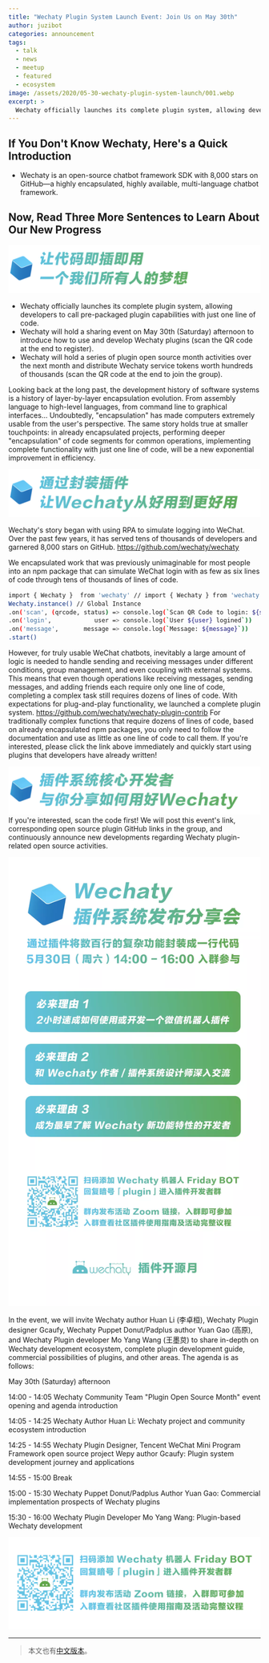 ```yaml
---
title: "Wechaty Plugin System Launch Event: Join Us on May 30th"
author: juzibot
categories: announcement
tags:
  - talk
  - news
  - meetup
  - featured
  - ecosystem
image: /assets/2020/05-30-wechaty-plugin-system-launch/001.webp
excerpt: >
  Wechaty officially launches its complete plugin system, allowing developers to call pre-packaged plugin capabilities with just one line of code. Join our May 30th event to learn more.
---
```


## If You Don't Know Wechaty, Here's a Quick Introduction

- Wechaty is an open-source chatbot framework SDK with 8,000 stars on GitHub—a highly encapsulated, highly available, multi-language chatbot framework.

## Now, Read Three More Sentences to Learn About Our New Progress

![002](/assets/2020/05-30-wechaty-plugin-system-launch/002.webp)

- Wechaty officially launches its complete plugin system, allowing developers to call pre-packaged plugin capabilities with just one line of code.
- Wechaty will hold a sharing event on May 30th (Saturday) afternoon to introduce how to use and develop Wechaty plugins (scan the QR code at the end to register).
- Wechaty will hold a series of plugin open source month activities over the next month and distribute Wechaty service tokens worth hundreds of thousands (scan the QR code at the end to join the group).

Looking back at the long past, the development history of software systems is a history of layer-by-layer encapsulation evolution.
From assembly language to high-level languages, from command line to graphical interfaces...
Undoubtedly, "encapsulation" has made computers extremely usable from the user's perspective.
The same story holds true at smaller touchpoints: in already encapsulated projects, performing deeper "encapsulation" of code segments for common operations, implementing complete functionality with just one line of code, will be a new exponential improvement in efficiency.

![003](/assets/2020/05-30-wechaty-plugin-system-launch/003.webp)

Wechaty's story began with using RPA to simulate logging into WeChat. Over the past few years, it has served tens of thousands of developers and garnered 8,000 stars on GitHub.
<https://github.com/wechaty/wechaty>

We encapsulated work that was previously unimaginable for most people into an npm package that can simulate WeChat login with as few as six lines of code through tens of thousands of lines of code.

```sh
import { Wechaty }  from 'wechaty' // import { Wechaty } from 'wechaty'
Wechaty.instance() // Global Instance
.on('scan', (qrcode, status) => console.log(`Scan QR Code to login: ${status}\nhttps://api.qrserver.com/v1/create-qr-code/?data=${encodeURIComponent(qrcode)}`))
.on('login',            user => console.log(`User ${user} logined`))
.on('message',       message => console.log(`Message: ${message}`))
.start()
```

However, for truly usable WeChat chatbots, inevitably a large amount of logic is needed to handle sending and receiving messages under different conditions, group management, and even coupling with external systems.
This means that even though operations like receiving messages, sending messages, and adding friends each require only one line of code, completing a complex task still requires dozens of lines of code.
With expectations for plug-and-play functionality, we launched a complete plugin system.
<https://github.com/wechaty/wechaty-plugin-contrib>
For traditionally complex functions that require dozens of lines of code, based on already encapsulated npm packages, you only need to follow the documentation and use as little as one line of code to call them.
If you're interested, please click the link above immediately and quickly start using plugins that developers have already written!

![004](/assets/2020/05-30-wechaty-plugin-system-launch/004.webp)
If you're interested, scan the code first!
We will post this event's link, corresponding open source plugin GitHub links in the group, and continuously announce new developments regarding Wechaty plugin-related open source activities.

![005](/assets/2020/05-30-wechaty-plugin-system-launch/005.webp)

In the event, we will invite Wechaty author Huan Li (李卓桓), Wechaty Plugin designer Gcaufy, Wechaty Puppet Donut/Padplus author Yuan Gao (高原), and Wechaty Plugin developer Mo Yang Wang (王墨炱) to share in-depth on Wechaty development ecosystem, complete plugin development guide, commercial possibilities of plugins, and other areas. The agenda is as follows:

May 30th (Saturday) afternoon

14:00 - 14:05 Wechaty Community Team "Plugin Open Source Month" event opening and agenda introduction

14:05 - 14:25 Wechaty Author Huan Li: Wechaty project and community ecosystem introduction

14:25 - 14:55 Wechaty Plugin Designer, Tencent WeChat Mini Program Framework open source project Wepy author Gcaufy: Plugin system development journey and applications

14:55 - 15:00 Break

15:00 - 15:30 Wechaty Puppet Donut/Padplus Author Yuan Gao: Commercial implementation prospects of Wechaty plugins

15:30 - 16:00 Wechaty Plugin Developer Mo Yang Wang: Plugin-based Wechaty development

![006](/assets/2020/05-30-wechaty-plugin-system-launch/006.webp)

---

> 本文也有[中文版本](/2020/05/30/wechaty-plugin-system-launch/)。
